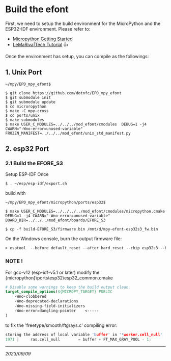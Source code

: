 # Build the efont

First, we need to setup the build environment for the MicroPython and the ESP32-IDF environment. Please refer to:

- [Micropython Getting Started](https://docs.micropython.org/en/latest/develop/gettingstarted.html#compile-and-build-the-code)
- [LeMaRiva|Tech Tutorial](https://lemariva.com/blog/2020/03/tutorial-getting-started-micropython-v20) 👍

Once the environment has setup, you can compile as the followings:

## 1. Unix Port
```shell
~/mpy/EPD_mpy_efont$

$ git clone https://github.com/dotnfc/EPD_mpy_efont
$ git submodule init
$ git submodule update
$ cd microropython
$ make -C mpy-cross
$ cd ports/unix
$ make submodules
$ make USER_C_MODULES=../../../mod_efont/cmodules  DEBUG=1 -j4 CWARN="-Wno-error=unused-variable" FROZEN_MANIFEST=../../../mod_efont/unix_std_manifest.py
```

## 2. esp32 Port
### 2.1 Build the EFORE_S3 
Setup ESP-IDF Once

```shell
$ . ~/esp/esp-idf/export.sh
```

build with
```shell
~/mpy/EPD_mpy_efont/micropython/ports/esp32$ 

$ make USER_C_MODULES=../../../../mod_efont/cmodules/micropython.cmake  DEBUG=1 -j4 CWARN="-Wno-error=unused-variable" BOARD_DIR=../../../mod_efont/boards/EFORE_S3

$ cp -f build-EFORE_S3/firmware.bin /mnt/d/mpy-efont-esp32s3_fw.bin
```

On the Windows console, burn the output firmware file:
```ps
> esptool  --before default_reset --after hard_reset --chip esp32s3 --baud 921600 --port com12 write_flash -z 0 d:\mpy-efont-esp32s3_fw.bin
```

### NOTE !

For gcc-v12 (esp-idf-v5.1 or later) modify the {micropython}\ports\esp32\esp32_common.cmake

```cmake
# Disable some warnings to keep the build output clean.
target_compile_options(${MICROPY_TARGET} PUBLIC
    -Wno-clobbered
    -Wno-deprecated-declarations
    -Wno-missing-field-initializers
    -Wno-error=dangling-pointer    <-----
)
```

to fix the 'freetype/smooth/ftgrays.c' compiling error:
```c
storing the address of local variable 'buffer' in '*worker.cell_null' [-Wdangling-pointer=]
1971 |     ras.cell_null        = buffer + FT_MAX_GRAY_POOL - 1;
```

<hr>

*2023/09/09*
